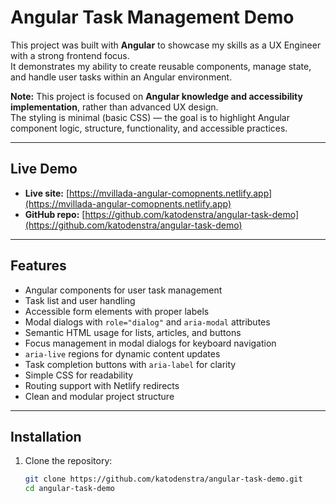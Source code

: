 # Angular Task Management Demo

This project was built with **Angular** to showcase my skills as a UX Engineer with a strong frontend focus.  
It demonstrates my ability to create reusable components, manage state, and handle user tasks within an Angular environment.

**Note:** This project is focused on **Angular knowledge and accessibility implementation**, rather than advanced UX design.  
The styling is minimal (basic CSS) — the goal is to highlight Angular component logic, structure, functionality, and accessible practices.

---

## Live Demo

- **Live site:** [https://mvillada-angular-comopnents.netlify.app](https://mvillada-angular-comopnents.netlify.app)
- **GitHub repo:** [https://github.com/katodenstra/angular-task-demo](https://github.com/katodenstra/angular-task-demo)

---

## Features

- Angular components for user task management
- Task list and user handling
- Accessible form elements with proper labels
- Modal dialogs with `role="dialog"` and `aria-modal` attributes
- Semantic HTML usage for lists, articles, and buttons
- Focus management in modal dialogs for keyboard navigation
- `aria-live` regions for dynamic content updates
- Task completion buttons with `aria-label` for clarity
- Simple CSS for readability
- Routing support with Netlify redirects
- Clean and modular project structure

---

## Installation

1. Clone the repository:
   ```bash
   git clone https://github.com/katodenstra/angular-task-demo.git
   cd angular-task-demo
   ```
